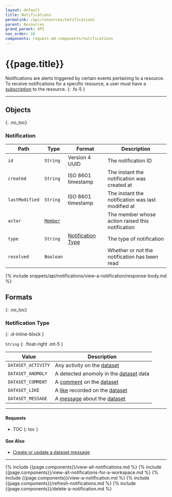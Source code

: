 ```yaml
---
layout: default
title: Notifications
permalink: /api/resources/notifications
parent: Resources
grand_parent: API
nav_order: 16
components: request-md-components/notifications
---
```


# {{page.title}}

Notifications are alerts triggered by certain events pertaining to a resource. To receive notifications for a specific resource, a user must have a [subscription](subscriptions) to the resource.
{: .fs-5 }

---

## Objects
{: .no_toc}

### Notification

Path | Type | Format | Description
---- | ---- | ------ | -----------
`id` | `String` | Version 4 UUID | The notification ID
`created` | `String` | ISO 8601 timestamp | The instant the notification was created at
`lastModified` | `String` | ISO 8601 timestamp | The instant the notification was last modified at
`actor` | [`Member`](members#member) | | The member whose action raised this notification
`type` | `String` | [Notification Type](#notification-type) | The type of notification
`resolved` | `Boolean` | | Whether or not the notification has been read

{% include snippets/api/notifications/view-a-notification/response-body.md %}

## Formats
{: .no_toc}

### Notification Type
{: .d-inline-block }

`String`
{: .float-right .mt-5 }

Value | Description
----- | -----------
`DATASET_ACTIVITY` | Any activity on the [dataset](datasets#dataset)
`DATASET_ANOMOLY` | A detected anomoly in the [dataset](datasets#dataset) data
`DATASET_COMMENT` | A [comment](comments#comment) on the [dataset](datasets#dataset)
`DATASET_LIKE` | A [like](datasets#record-a-like-of-a-dataset) recorded on the [dataset](datasets#dataset)
`DATASET_MESSAGE` | A [message](datasets#dataset-message) about the [dataset](datasets#dataset)

---

#### Requests

- TOC
{: toc }

#### See Also

- [Create or update a dataset message](datasets#create-or-update-a-dataset-message)

---

{% include {{page.components}}/view-all-notifications.md %}
{% include {{page.components}}/view-all-notifications-for-a-workspace.md %}
{% include {{page.components}}/view-a-notification.md %}
{% include {{page.components}}/refresh-notifications.md %}
{% include {{page.components}}/delete-a-notification.md %}

